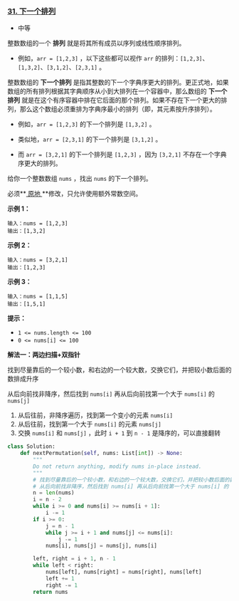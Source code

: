 ### [31. 下一个排列](https://leetcode.cn/problems/next-permutation/)

- 中等

整数数组的一个 **排列** 就是将其所有成员以序列或线性顺序排列。

- 例如，`arr = [1,2,3]` ，以下这些都可以视作 `arr` 的排列：`[1,2,3]`、`[1,3,2]`、`[3,1,2]`、`[2,3,1]` 。

整数数组的 **下一个排列** 是指其整数的下一个字典序更大的排列。更正式地，如果数组的所有排列根据其字典顺序从小到大排列在一个容器中，那么数组的 **下一个排列** 就是在这个有序容器中排在它后面的那个排列。如果不存在下一个更大的排列，那么这个数组必须重排为字典序最小的排列（即，其元素按升序排列）。

- 例如，`arr = [1,2,3]` 的下一个排列是 `[1,3,2]` 。

- 类似地，`arr = [2,3,1]` 的下一个排列是 `[3,1,2]` 。

- 而 `arr = [3,2,1]` 的下一个排列是 `[1,2,3]` ，因为 `[3,2,1]` 不存在一个字典序更大的排列。

给你一个整数数组 `nums` ，找出 `nums` 的下一个排列。

必须**[ 原地 ](https://baike.baidu.com/item/原地算法)**修改，只允许使用额外常数空间。

**示例 1：**

```
输入：nums = [1,2,3]
输出：[1,3,2]
```

**示例 2：**

```
输入：nums = [3,2,1]
输出：[1,2,3]
```

**示例 3：**

```
输入：nums = [1,1,5]
输出：[1,5,1]
```

**提示：**

- `1 <= nums.length <= 100`
- `0 <= nums[i] <= 100`

**解法一：两边扫描+双指针**

找到尽量靠后的一个较小数，和右边的一个较大数，交换它们，并把较小数后面的数排成升序

从后向前找非降序，然后找到 `nums[i]` 再从后向前找第一个大于 `nums[i]` 的 `nums[j]`

1. 从后往前，非降序遍历，找到第一个变小的元素 `nums[i]`
2. 从后往前，找到第一个大于 `nums[i]` 的元素 `nums[j]`
3. 交换 `nums[i]` 和 `nums[j]` ，此时 `i + 1` 到 `n - 1` 是降序的，可以直接翻转

```python
class Solution:
    def nextPermutation(self, nums: List[int]) -> None:
        """
        Do not return anything, modify nums in-place instead.
        """
        # 找到尽量靠后的一个较小数，和右边的一个较大数，交换它们，并把较小数后面的数排成升序
        # 从后向前找非降序，然后找到 nums[i] 再从后向前找第一个大于 nums[i] 的 nums[j]
        n = len(nums)
        i = n - 2
        while i >= 0 and nums[i] >= nums[i + 1]:
            i -= 1
        if i >= 0:
            j = n - 1
            while j >= i + 1 and nums[j] <= nums[i]:
                j -= 1
            nums[i], nums[j] = nums[j], nums[i]

        left, right = i + 1, n - 1
        while left < right:
            nums[left], nums[right] = nums[right], nums[left]
            left += 1
            right -= 1
        return nums
```

